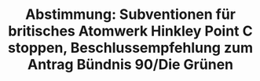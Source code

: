 ---
abstimmung:
  abstimmung: 6
  bundestagssitzung: 115
  datum: 2. Juli 2015
  legislaturperiode: 18
categories:
- Energie
- Wirtschaft
data:
- title: Abstimmungsergebnis 20150702_6-data.pdf
  url: /res/abstimmungsliste/20150702_6-data.pdf
- title: Abstimmungsergebnis 20150702_6_xls-data.csv
  url: /res/abstimmungsliste/csv/20150702_6_xls-data.csv
documents:
- local: /res/abstimmungsdaten/018-115-06/1804316.pdf
  title: Drucksache 18/04316.pdf
  url: http://dip21.bundestag.de/dip21/btd/18/043/1804316.pdf
- local: /res/abstimmungsdaten/018-115-06/1805417.pdf
  title: Drucksache 18/05417.pdf
  url: http://dip21.bundestag.de/dip21/btd/18/054/1805417.pdf
ergebnis:
  cdu/csu:
    enthaltung: 0
    gesamt: 311
    ja: 289
    nein: 2
    nichtabgegeben: 20
    ungueltig: 0
  die.linke:
    enthaltung: 0
    gesamt: 64
    ja: 0
    nein: 58
    nichtabgegeben: 6
    ungueltig: 0
  file: 20150702_6_xls-data.csv
  gruenen:
    enthaltung: 0
    gesamt: 63
    ja: 0
    nein: 54
    nichtabgegeben: 9
    ungueltig: 0
  spd:
    enthaltung: 2
    gesamt: 193
    ja: 177
    nein: 1
    nichtabgegeben: 13
    ungueltig: 0
layout: abstimmung
links:
- title: https://www.bundestag.de/parlament/plenum/abstimmung/abstimmung?id=351
  url: https://www.bundestag.de/parlament/plenum/abstimmung/abstimmung?id=351
- title: http://www.abgeordnetenwatch.de/neubausubventionen_fuer_atomkraftwerke_in_der_eu_verhindern-1105-756.html
  url: http://www.abgeordnetenwatch.de/neubausubventionen_fuer_atomkraftwerke_in_der_eu_verhindern-1105-756.html
preview: 'Deutscher Bundestag


  115. Sitzung des Deutschen Bundestages

  am Donnerstag, 2.Juli 2015


  Endgültiges Ergebnis der Namentlichen Abstimmung Nr. 6


  Beschlussempfehlung des Ausschusses für Wirtschaft und Energie (9. Ausschuss)

  zu dem Antrag der Abgeordneten Sylvia Kotting-Uhl, Oliver Krischer, Annalena Baerbock,

  weiterer Abgeordneter und der Fraktion BÜNDNIS 90/DIE GRÜNEN

  Subventionen für britisches Atomwerk Hinkley Point C stoppen und rechtliche Schritte

  einlegen

  Drs. 18/4316 und 18/5417


  Abgegebene Stimmen insgesamt:


  583


  Nicht abgegebene Stimmen:

  Ja-Stimmen:


  48

  466


  Nein-Stimmen:


  115


  Enthaltungen:


  2


  Ungültige:


  0


  Berlin, den 02.07.2015


  Beginn:

  Ende:


  0:00

  0:00

  '
tags:
- Kernenergie
- AKW
- EU
- Subventionen
- Hinkley Point C
title: 'Abstimmung: Subventionen für britisches Atomwerk Hinkley Point C stoppen,
  Beschlussempfehlung zum Antrag Bündnis 90/Die Grünen'
---
